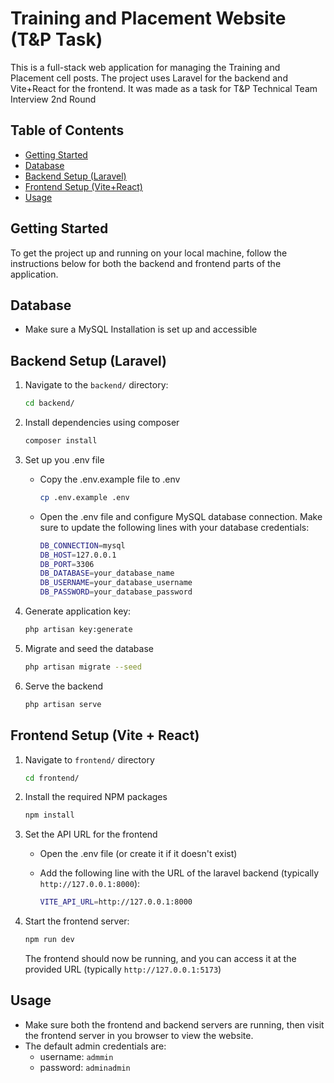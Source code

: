 # Training and Placement Website (T&P Task)

This is a full-stack web application for managing the Training and Placement cell posts.
The project uses Laravel for the backend and Vite+React for the frontend.
It was made as a task for T&P Technical Team Interview 2nd Round

## Table of Contents

- [Getting Started](#getting-started)
- [Database](#database)
- [Backend Setup (Laravel)](#backend-setup-laravel)
- [Frontend Setup (Vite+React)](#frontend-setup-vite-react)
- [Usage](#usage)

## Getting Started

To get the project up and running on your local machine, follow the instructions below for both the backend and frontend parts of the application.

## Database

- Make sure a MySQL Installation is set up and accessible

## Backend Setup (Laravel)

1. Navigate to the `backend/` directory:
   
   ```bash
   cd backend/
   ```

2. Install dependencies using composer
   
   ```bash
   composer install
   ```

3. Set up you .env file
   
   - Copy the .env.example file to .env
     
     ```bash
     cp .env.example .env
     ```
   
   - Open the .env file and configure MySQL database connection. Make sure to update the following lines with your database credentials:
     
     ```bash
     DB_CONNECTION=mysql
     DB_HOST=127.0.0.1
     DB_PORT=3306
     DB_DATABASE=your_database_name
     DB_USERNAME=your_database_username
     DB_PASSWORD=your_database_password
     ```

4. Generate application key:
   
   ```bash
   php artisan key:generate
   ```

5. Migrate and seed the database
   
   ```bash
   php artisan migrate --seed
   ```

6. Serve the backend
   
   ```bash
   php artisan serve
   ```

## Frontend Setup (Vite + React)

1. Navigate to `frontend/` directory
   
   ```bash
   cd frontend/
   ```

2. Install the required NPM packages
   
   ```bash
   npm install
   ```

3. Set the API URL for the frontend
   
   - Open the .env file (or create it if it doesn't exist)
   
   - Add the following line with the URL of the laravel backend (typically `http://127.0.0.1:8000`):    
     
     ```bash
     VITE_API_URL=http://127.0.0.1:8000
     ```

4. Start the frontend server:
   
   ```bash
   npm run dev
   ```
   
    The frontend should now be running, and you can access it at the provided URL (typically `http://127.0.0.1:5173`)

## Usage

- Make sure both the frontend and backend servers are running, then visit the frontend server in you browser to view the website. 
- The default admin credentials are:
  - username: `admmin`
  - password: `adminadmin`
